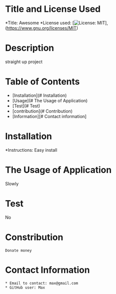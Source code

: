 
  
  # Title and License Used
  *Title: Awesome
  *License used: [![License: MIT](https://img.shields.io/badge/License-MIT-blue.svg)],(https://www.gnu.org/licenses/MIT)

  # Description
  straight up project

  # Table of Contents
  * [Installation](# Installation)
  * [Usage](# The Usage of Application)
  * [Test](# Test)
  * [contribution](# Contribution)
  * [Information][# Contact information]

  # Installation
  *Instructions: Easy install
  
  # The Usage of Application
   Slowly
   
   # Test
   No
   
   # Constribution
    Donate money
    
   # Contact Information 
    * Email to contact: max@gmail.com 
    * GitHub user: Max